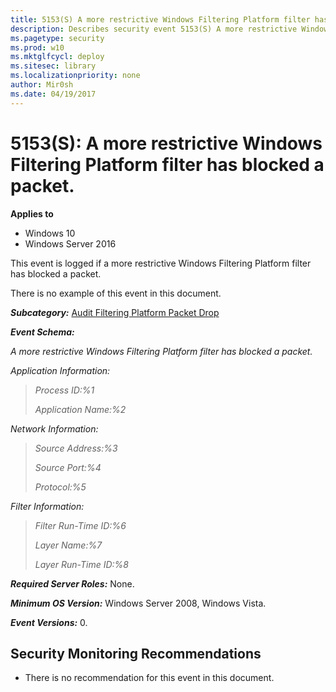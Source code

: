 ```yaml
---
title: 5153(S) A more restrictive Windows Filtering Platform filter has blocked a packet. (Windows 10)
description: Describes security event 5153(S) A more restrictive Windows Filtering Platform filter has blocked a packet.
ms.pagetype: security
ms.prod: w10
ms.mktglfcycl: deploy
ms.sitesec: library
ms.localizationpriority: none
author: Mir0sh
ms.date: 04/19/2017
---
```


# 5153(S): A more restrictive Windows Filtering Platform filter has blocked a packet.

**Applies to**
-   Windows 10
-   Windows Server 2016


This event is logged if a more restrictive Windows Filtering Platform filter has blocked a packet.

There is no example of this event in this document.

***Subcategory:***&nbsp;[Audit Filtering Platform Packet Drop](audit-filtering-platform-packet-drop.md)

***Event Schema:***

*A more restrictive Windows Filtering Platform filter has blocked a packet.*

*Application Information:*

> *Process ID:%1*
>
> *Application Name:%2*

*Network Information:*

> *Source Address:%3*
>
> *Source Port:%4*
>
> *Protocol:%5*

*Filter Information:*

> *Filter Run-Time ID:%6*
>
> *Layer Name:%7*
>
> *Layer Run-Time ID:%8*

***Required Server Roles:*** None.

***Minimum OS Version:*** Windows Server 2008, Windows Vista.

***Event Versions:*** 0.

## Security Monitoring Recommendations

-   There is no recommendation for this event in this document.

